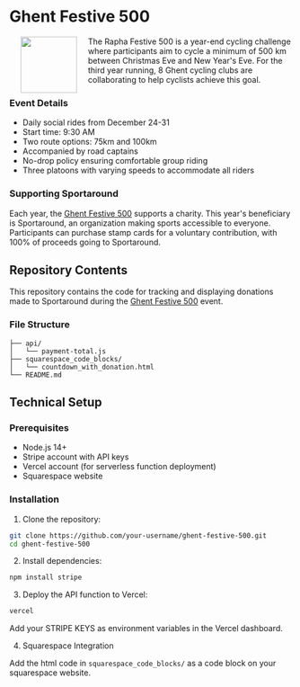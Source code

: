 # Ghent Festive 500

<img align="left" width="100" hspace="20" src="https://images.squarespace-cdn.com/content/v1/6530437398bac152289a44ce/9c34113d-8603-4935-bb9e-7c6914045687/ghent_festive_500_white.png?format=1500w">

The Rapha Festive 500 is a year-end cycling challenge where participants aim to cycle a minimum of 500 km between Christmas Eve and New Year's Eve. For the third year running, 8 Ghent cycling clubs are collaborating to help cyclists achieve this goal.
    
### Event Details
- Daily social rides from December 24-31
- Start time: 9:30 AM
- Two route options: 75km and 100km
- Accompanied by road captains
- No-drop policy ensuring comfortable group riding
- Three platoons with varying speeds to accommodate all riders

### Supporting Sportaround
Each year, the [Ghent Festive 500](https://www.ghentfestive500.be/) supports a charity. This year's beneficiary is Sportaround, an organization making sports accessible to everyone. Participants can purchase stamp cards for a voluntary contribution, with 100% of proceeds going to Sportaround.

## Repository Contents

This repository contains the code for tracking and displaying donations made to Sportaround during the [Ghent Festive 500](https://www.ghentfestive500.be/) event.

### File Structure
```
├── api/
│   └── payment-total.js   
├── squarespace_code_blocks/
│   └── countdown_with_donation.html
└── README.md
```

## Technical Setup

### Prerequisites
- Node.js 14+
- Stripe account with API keys
- Vercel account (for serverless function deployment)
- Squarespace website


### Installation

1. Clone the repository:
```bash
git clone https://github.com/your-username/ghent-festive-500.git
cd ghent-festive-500
```

2. Install dependencies:
```bash
npm install stripe
```

3. Deploy the API function to Vercel:
```bash
vercel
```
 Add your STRIPE KEYS as environment variables in the Vercel dashboard.

4. Squarespace Integration

Add the html code in `squarespace_code_blocks/` as a code block on your squarespace website.